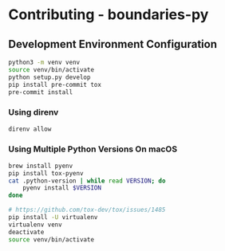 # Contributing - boundaries-py

## Development Environment Configuration

```sh
python3 -m venv venv
source venv/bin/activate
python setup.py develop
pip install pre-commit tox
pre-commit install
```

### Using direnv

```sh
direnv allow
```

### Using Multiple Python Versions On macOS

```sh
brew install pyenv
pip install tox-pyenv
cat .python-version | while read VERSION; do
    pyenv install $VERSION
done
```

```sh
# https://github.com/tox-dev/tox/issues/1485
pip install -U virtualenv
virtualenv venv
deactivate
source venv/bin/activate
```
